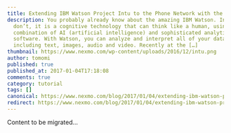 ```yaml
---
title: Extending IBM Watson Project Intu to the Phone Network with the Nexmo Voice API
description: You probably already know about the amazing IBM Watson. In case you
  don’t, it is a cognitive technology that can think like a human, using a
  combination of AI (artificial intelligence) and sophisticated analytical
  software. With Watson, you can analyze and interpret all of your data,
  including text, images, audio and video. Recently at the […]
thumbnail: https://www.nexmo.com/wp-content/uploads/2016/12/intu.png
author: tomomi
published: true
published_at: 2017-01-04T17:18:08
comments: true
category: tutorial
tags: []
canonical: https://www.nexmo.com/blog/2017/01/04/extending-ibm-watson-project-intu-to-the-phone-network-with-the-nexmo-voice-api-dr
redirect: https://www.nexmo.com/blog/2017/01/04/extending-ibm-watson-project-intu-to-the-phone-network-with-the-nexmo-voice-api-dr
---
```

Content to be migrated...